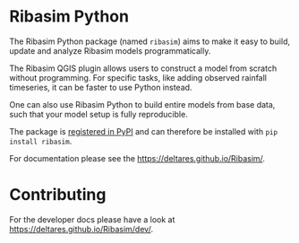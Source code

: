 # Ribasim Python

The Ribasim Python package (named `ribasim`) aims to make it easy to build, update and analyze Ribasim models
programmatically.

The Ribasim QGIS plugin allows users to construct a model from scratch without programming.
For specific tasks, like adding observed rainfall timeseries, it can be faster to use
Python instead.

One can also use Ribasim Python to build entire models from base data, such that your model
setup is fully reproducible.

The package is [registered in PyPI](https://pypi.org/project/ribasim/) and can therefore
be installed with `pip install ribasim`.

For documentation please see the https://deltares.github.io/Ribasim/.

# Contributing

For the developer docs please have a look at https://deltares.github.io/Ribasim/dev/.
